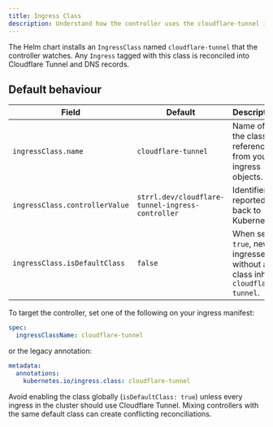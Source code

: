 ```yaml
---
title: Ingress Class
description: Understand how the controller uses the cloudflare-tunnel ingress class.
---
```


The Helm chart installs an `IngressClass` named `cloudflare-tunnel` that the controller watches. Any `Ingress` tagged with this class is reconciled into Cloudflare Tunnel and DNS records.

## Default behaviour

| Field                          | Default                                          | Description                                                                    |
| ------------------------------ | ------------------------------------------------ | ------------------------------------------------------------------------------ |
| `ingressClass.name`            | `cloudflare-tunnel`                              | Name of the class to reference from your ingress objects.                      |
| `ingressClass.controllerValue` | `strrl.dev/cloudflare-tunnel-ingress-controller` | Identifier reported back to Kubernetes.                                        |
| `ingressClass.isDefaultClass`  | `false`                                          | When set to `true`, new ingresses without a class inherit `cloudflare-tunnel`. |

To target the controller, set one of the following on your ingress manifest:

```yaml
spec:
  ingressClassName: cloudflare-tunnel
```

or the legacy annotation:

```yaml
metadata:
  annotations:
    kubernetes.io/ingress.class: cloudflare-tunnel
```

Avoid enabling the class globally (`isDefaultClass: true`) unless every ingress in the cluster should use Cloudflare Tunnel. Mixing controllers with the same default class can create conflicting reconciliations.
